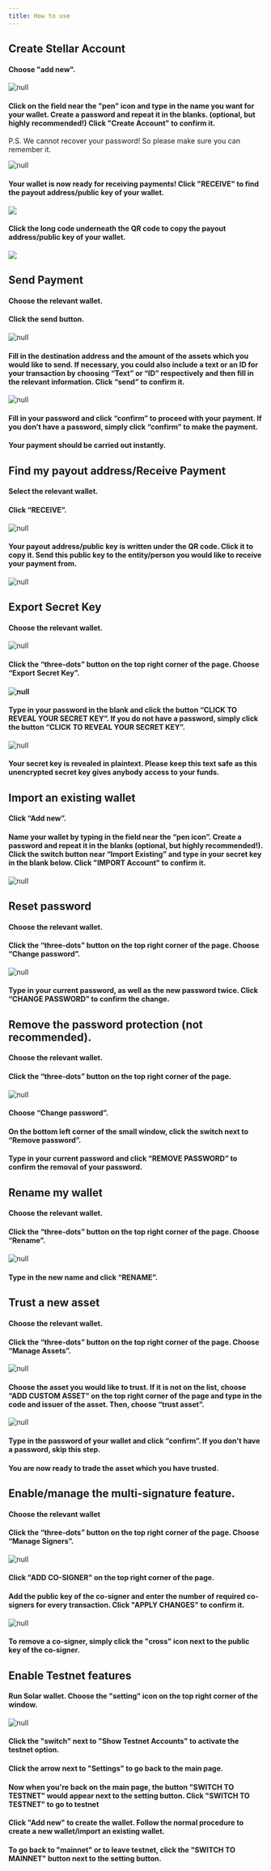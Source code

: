 ```yaml
---
title: How to use
---
```

## Create Stellar Account

#### Choose "add new".

![null](/images/add-new.png)

#### Click on the field near the "pen" icon and type in the name you want for your wallet. Create a password and repeat it in the blanks. (optional, but highly recommended!) Click "Create Account" to confirm it.

   P.S. We cannot recover your password! So please make sure you can remember it.

![null](/images/rename-it-.png)

#### Your wallet is now ready for receiving payments! Click "RECEIVE" to find the payout address/public key of your wallet.

![](/images/screen-shot-2019-02-18-at-10.35.36.png)

#### Click the long code underneath the QR code to copy the payout address/public key of your wallet.

![](/images/receive.png)

## Send Payment

#### Choose the relevant wallet.

#### Click the send button.

![null](/images/screen-shot-2019-02-18-at-10.35.36.png)

#### Fill in the destination address and the amount of the assets which you would like to send. If necessary, you could also include a text or an ID for your transaction by choosing “Text” or “ID” respectively and then fill in the relevant information. Click “send” to confirm it.

![null](/images/screen-shot-2019-02-15-at-17.54.08.png)

#### Fill in your password and click “confirm” to proceed with your payment. If you don’t have a password, simply click “confirm” to make the payment.

#### Your payment should be carried out instantly.

## Find my payout address/Receive Payment

#### Select the relevant wallet.

#### Click “RECEIVE”.

![null](/images/screen-shot-2019-02-18-at-10.35.36.png)

#### Your payout address/public key is written under the QR code. Click it to copy it. Send this public key to the entity/person you would like to receive your payment from.

![null](/images/tap-to-copy.png)

## Export Secret Key

#### Choose the relevant wallet.

   ![null](/images/choose-an-account.png)

#### Click the “three-dots” button on the top right corner of the page. Choose “Export Secret Key”.

#### ![null](/images/three-dots.png)

#### Type in your password in the blank and click the button “CLICK TO REVEAL YOUR SECRET KEY”. If you do not have a password, simply click the button “CLICK TO REVEAL YOUR SECRET KEY”.

   ![null](/images/password-secret-.png)

#### Your secret key is revealed in plaintext. **Please keep this text safe as this unencrypted secret key gives anybody access to your funds.**

## Import an existing wallet

#### Click “Add new”.

#### Name your wallet by typing in the field near the “pen icon”. Create a password and repeat it in the blanks (optional, but highly recommended!). Click the switch button near “Import Existing” and type in your secret key in the blank below. Click "IMPORT Account" to confirm it.

![null](/images/screen-shot-2019-02-15-at-17.51.06.png)

## Reset password

#### Choose the relevant wallet.

#### Click the “three-dots” button on the top right corner of the page. Choose “Change password”.

![null](/images/three-dots.png)

#### 

#### Type in your current password, as well as the new password twice. Click “CHANGE PASSWORD” to confirm the change.

## Remove the password protection (not recommended).

#### Choose the relevant wallet.

#### Click the “three-dots” button on the top right corner of the page.

![null](/images/three-dots.png)

#### Choose “Change password”.

#### On the bottom left corner of the small window, click the switch next to “Remove password”.

#### Type in your current password and click “REMOVE PASSWORD” to confirm the removal of your password.

## Rename my wallet

#### Choose the relevant wallet.

#### Click the “three-dots” button on the top right corner of the page. Choose “Rename”.

#### 

![null](/images/three-dots.png)

#### Type in the new name and click “RENAME”.

## Trust a new asset

#### Choose the relevant wallet.

#### Click the “three-dots” button on the top right corner of the page. Choose “Manage Assets”.

![null](/images/three-dots.png)

#### Choose the asset you would like to trust. If it is not on the list, choose “ADD CUSTOM ASSET” on the top right corner of the page and type in the code and issuer of the asset. Then, choose “trust asset”.

![null](/images/screen-shot-2019-02-18-at-11.43.16.png)

#### Type in the password of your wallet and click “confirm”. If you don't have a password, skip this step.

#### You are now ready to trade the asset which you have trusted.

## Enable/manage the multi-signature feature.

#### Choose the relevant wallet

#### Click the “three-dots” button on the top right corner of the page. Choose “Manage Signers”.

![null](/images/three-dots.png)

#### 

#### Click "ADD CO-SIGNER" on the top right corner of the page.

#### Add the public key of the co-signer and enter the number of required co-signers for every transaction. Click "APPLY CHANGES" to confirm it.

![null](/images/cosigners.png)

#### To remove a co-signer, simply click the "cross" icon next to the public key of the co-signer.

## Enable Testnet features

#### Run Solar wallet. Choose the "setting" icon on the top right corner of the window.

![null](/images/screen-shot-2019-02-18-at-12.01.13.png)

#### Click the "switch" next to "Show Testnet Accounts" to activate the testnet option.

#### Click the arrow next to "Settings" to go back to the main page.

#### Now when you're back on the main page, the button "SWITCH TO TESTNET" would appear next to the setting button. Click "SWITCH TO TESTNET" to go to testnet

#### Click "Add new" to create the wallet. Follow the normal procedure to create a new wallet/import an existing wallet.

#### To go back to "mainnet" or to leave testnet, click the "SWITCH TO MAINNET" button next to the setting button.
